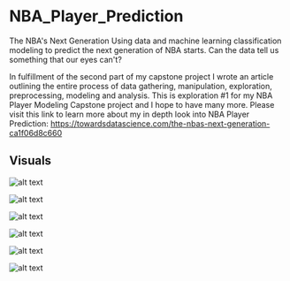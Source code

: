 # NBA_Player_Prediction
The NBA's Next Generation
Using data and machine learning classification modeling to predict the next generation of NBA starts. Can the data tell us something that our eyes can't?

In fulfillment of the second part of my capstone project I wrote an article outlining the entire process of data gathering, manipulation, exploration, preprocessing, modeling and analysis. This is exploration #1 for my NBA Player Modeling Capstone project and I hope to have many more. Please visit this link to learn more about my in depth look into NBA Player Prediction: https://towardsdatascience.com/the-nbas-next-generation-ca1f06d8c660

## Visuals
![alt text](https://github.com/pwalesdi/NBA_Player_Prediction/blob/master/Images/ws_per48_dftYR_byRound.png)

![alt text](https://github.com/pwalesdi/NBA_Player_Prediction/blob/master/Images/ws_per48_dftYR_byRound_1.png)

![alt text](https://github.com/pwalesdi/NBA_Player_Prediction/blob/master/Images/ws_per48_dftYR_byRound_2.png)

![alt text](https://github.com/pwalesdi/NBA_Player_Prediction/blob/master/Images/2nd_year_best.png)

![alt text](https://github.com/pwalesdi/NBA_Player_Prediction/blob/master/Images/3rd_year_best.png)

![alt text](https://github.com/pwalesdi/NBA_Player_Prediction/blob/master/Images/4th_year_best.png)

